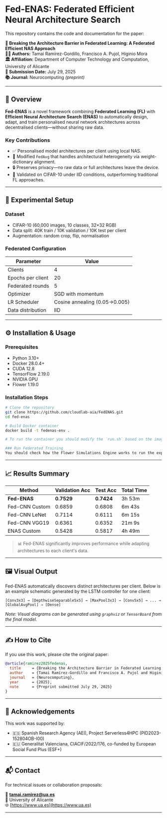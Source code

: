 # Fed-ENAS: Federated Efficient Neural Architecture Search

This repository contains the code and documentation for the paper:

**📄 Breaking the Architecture Barrier in Federated Learning: A Federated Efficient NAS Approach**  
**👨‍🔬 Authors:** Tamai Ramírez-Gordillo, Francisco A. Pujol, Higinio Mora  
**🏛 Affiliation:** Department of Computer Technology and Computation, University of Alicante  
**📅 Submission Date:** July 29, 2025  
**📚 Journal:** Neurocomputing *(preprint)*

---

## 🧠 Overview

**Fed-ENAS** is a novel framework combining **Federated Learning (FL)** with **Efficient Neural Architecture Search (ENAS)** to automatically design, adapt, and train personalised neural network architectures across decentralised clients—without sharing raw data.

### Key Contributions

- ✅ Personalised model architectures per client using local NAS.
- 🔁 Modified `FedAvg` that handles architectural heterogeneity via weight-dictionary alignment.
- 🔒 Preserves privacy—no raw data or full architectures leave the device.
- 🧪 Validated on CIFAR-10 under IID conditions, outperforming traditional FL approaches.

---

## 🧪 Experimental Setup

### Dataset

- CIFAR-10 (60,000 images, 10 classes, 32×32 RGB)
- Data split: 40K train / 10K validation / 10K test per client
- Augmentation: random crop, flip, normalisation

### Federated Configuration

| Parameter               | Value                     |
|-------------------------|---------------------------|
| Clients                 | 4                         |
| Epochs per client       | 20                        |
| Federated rounds        | 5                         |
| Optimizer               | SGD with momentum         |
| LR Scheduler            | Cosine annealing (0.05→0.005) |
| Data distribution       | IID                       |

---

## ⚙️ Installation & Usage

### Prerequisites

- Python 3.10+
- Docker 28.0.4+
- CUDA 12.8
- TensorFlow 2.19.0
- NVIDIA GPU
- Flower 1.19.0

### Installation Steps

```bash
# Clone the repository
git clone https://github.com/cloudlab-aia/FedENAS.git
cd fed-enas

# Build Docker container
docker build -t fedenas-env .

# To run the container you should modify the `run.sh` based on the image name and your GPU resources

### Run Federated Training
You should check how the Flower Simulations Engine works to run the experiments. If you need more information contact us.
```

---

## 📈 Results Summary

| Method           | Validation Acc | Test Acc | Total Time     |
|------------------|----------------|----------|----------------|
| **Fed-ENAS**     | **0.7529**     | **0.7424** | 3h 53m         |
| Fed-CNN Custom   | 0.6859         | 0.6808   | 6m 43s         |
| Fed-CNN LeNet    | 0.7114         | 0.6111   | 6m 15s         |
| Fed-CNN VGG19    | 0.6361         | 0.6352   | 21m 9s         |
| ENAS Custom      | 0.5428         | 0.5817   | 4h 49m         |

> 📊 Fed-ENAS significantly improves performance while adapting architectures to each client's data.

---

## 🖼️ Visual Output

Fed-ENAS automatically discovers distinct architectures per client. Below is an example schematic generated by the LSTM controller for one client:

```
[Conv3x3] → [DepthwiseSeparable5x5] → [MaxPool3x3] → [Conv5x5] → ... → [GlobalAvgPool] → [Dense]
```

*Note: Visual diagrams can be generated using `graphviz` or `TensorBoard` from the final model.*

---

## ✍️ How to Cite

If you use this work, please cite the original paper:

```bibtex
@article{ramirez2025fedenas,
  title     = {Breaking the Architecture Barrier in Federated Learning: A Federated Efficient NAS Approach},
  author    = {Tamai Ramírez-Gordillo and Francisco A. Pujol and Higinio Mora},
  journal   = {Neurocomputing},
  year      = {2025},
  note      = {Preprint submitted July 29, 2025}
}
```

---

## 🤝 Acknowledgements

This work was supported by:

- 🇪🇸 Spanish Research Agency (AEI), Project Serverless4HPC (PID2023-152804OB-I00)
- 🇪🇺 Generalitat Valenciana, CIACIF/2022/176, co-funded by European Social Fund Plus (ESF+)

---

## 📬 Contact

For technical issues or collaboration proposals:

📧 **tamai.ramirez@ua.es**  
🏫 University of Alicante  
🌐 [https://www.ua.es](https://www.ua.es)

---
